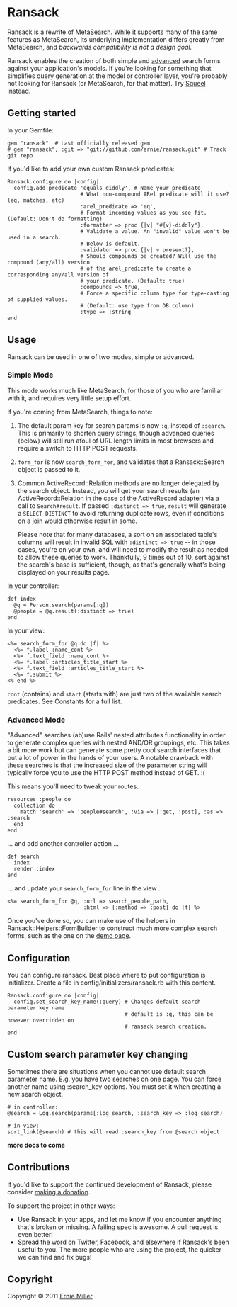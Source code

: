 # Ransack

Ransack is a rewrite of [MetaSearch](http://metautonomo.us/projects/metasearch). While it
supports many of the same features as MetaSearch, its underlying implementation differs
greatly from MetaSearch, and _backwards compatibility is not a design goal._

Ransack enables the creation of both simple and [advanced](http://ransack-demo.heroku.com)
search forms against your application's models. If you're looking for something that
simplifies query generation at the model or controller layer, you're probably not looking
for Ransack (or MetaSearch, for that matter). Try 
[Squeel](http://metautonomo.us/projects/squeel) instead.

## Getting started

In your Gemfile:

    gem "ransack"  # Last officially released gem
    # gem "ransack", :git => "git://github.com/ernie/ransack.git" # Track git repo

If you'd like to add your own custom Ransack predicates:

    Ransack.configure do |config|
      config.add_predicate 'equals_diddly', # Name your predicate
                           # What non-compound ARel predicate will it use? (eq, matches, etc)
                           :arel_predicate => 'eq',
                           # Format incoming values as you see fit. (Default: Don't do formatting)
                           :formatter => proc {|v| "#{v}-diddly"},
                           # Validate a value. An "invalid" value won't be used in a search.
                           # Below is default.
                           :validator => proc {|v| v.present?},
                           # Should compounds be created? Will use the compound (any/all) version
                           # of the arel_predicate to create a corresponding any/all version of
                           # your predicate. (Default: true)
                           :compounds => true,
                           # Force a specific column type for type-casting of supplied values.
                           # (Default: use type from DB column)
                           :type => :string
    end

## Usage

Ransack can be used in one of two modes, simple or advanced.

### Simple Mode

This mode works much like MetaSearch, for those of you who are familiar with it, and
requires very little setup effort.

If you're coming from MetaSearch, things to note:

  1. The default param key for search params is now `:q`, instead of `:search`. This is
     primarily to shorten query strings, though advanced queries (below) will still 
     run afoul of URL length limits in most browsers and require a switch to HTTP 
     POST requests.
  2. `form_for` is now `search_form_for`, and validates that a Ransack::Search object
     is passed to it.
  3. Common ActiveRecord::Relation methods are no longer delegated by the search object.
     Instead, you will get your search results (an ActiveRecord::Relation in the case of
     the ActiveRecord adapter) via a call to `Search#result`. If passed `:distinct => true`,
     `result` will generate a `SELECT DISTINCT` to avoid returning duplicate rows, even if
     conditions on a join would otherwise result in some.
     
     Please note that for many databases, a sort on an associated table's columns will
     result in invalid SQL with `:distinct => true` -- in those cases, you're on your own,
     and will need to modify the result as needed to allow these queries to work. Thankfully,
     9 times out of 10, sort against the search's base is sufficient, though, as that's
     generally what's being displayed on your results page.

In your controller:

    def index
      @q = Person.search(params[:q])
      @people = @q.result(:distinct => true)
    end

In your view:

    <%= search_form_for @q do |f| %>
      <%= f.label :name_cont %>
      <%= f.text_field :name_cont %>
      <%= f.label :articles_title_start %>
      <%= f.text_field :articles_title_start %>
      <%= f.submit %>
    <% end %>

`cont` (contains) and `start` (starts with) are just two of the available search predicates.
See Constants for a full list.
    
### Advanced Mode

"Advanced" searches (ab)use Rails' nested attributes functionality in order to generate
complex queries with nested AND/OR groupings, etc. This takes a bit more work but can
generate some pretty cool search interfaces that put a lot of power in the hands of
your users. A notable drawback with these searches is that the increased size of the
parameter string will typically force you to use the HTTP POST method instead of GET. :(

This means you'll need to tweak your routes...

    resources :people do
      collection do
        match 'search' => 'people#search', :via => [:get, :post], :as => :search
      end
    end

... and add another controller action ...

    def search
      index
      render :index
    end
    
... and update your `search_form_for` line in the view ...

    <%= search_form_for @q, :url => search_people_path, 
                            :html => {:method => :post} do |f| %>

Once you've done so, you can make use of the helpers in Ransack::Helpers::FormBuilder to
construct much more complex search forms, such as the one on the
[demo page](http://ransack-demo.heroku.com).

## Configuration

You can configure ransack. Best place where to put configuration is initializer. Create a file
in config/initializers/ransack.rb with this content.

    Ransack.configure do |config|
      config.set_search_key_name(:query) # Changes default search parameter key name
                                         # default is :q, this can be however overridden on
                                         # ransack search creation.
    end

## Custom search parameter key changing

Sometimes there are situations when you cannot use default search parameter name. E.g. you have
two searches on one page. You can force another name using :search_key options. You must set
it when creating a new search object.

    # in controller:
    @search = Log.search(params[:log_search, :search_key => :log_search)

    # in view:
    sort_link(@search) # this will read :search_key from @search object

**more docs to come**

## Contributions

If you'd like to support the continued development of Ransack, please consider
[making a donation](https://www.paypal.com/cgi-bin/webscr?cmd=_s-xclick&hosted_button_id=48Q9HY64L3TWA).

To support the project in other ways:

* Use Ransack in your apps, and let me know if you encounter anything that's broken or missing.
  A failing spec is awesome. A pull request is even better!
* Spread the word on Twitter, Facebook, and elsewhere if Ransack's been useful to you. The more
  people who are using the project, the quicker we can find and fix bugs!

## Copyright

Copyright &copy; 2011 [Ernie Miller](http://twitter.com/erniemiller)